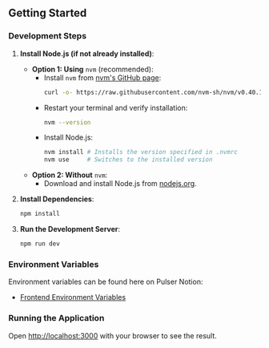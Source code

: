 ## Getting Started

### Development Steps

1. **Install Node.js (if not already installed)**:

   - **Option 1: Using** `nvm` (recommended):
     - Install `nvm` from [nvm's GitHub page](https://github.com/nvm-sh/nvm#installing-and-updating):
       ```bash
       curl -o- https://raw.githubusercontent.com/nvm-sh/nvm/v0.40.1/install.sh | bash
       ```
     - Restart your terminal and verify installation:
       ```bash
       nvm --version
       ```
     - Install Node.js:
       ```bash
       nvm install # Installs the version specified in .nvmrc
       nvm use     # Switches to the installed version
       ```
   - **Option 2: Without** `nvm`:
     - Download and install Node.js from [nodejs.org](https://nodejs.org).

2. **Install Dependencies**:

   ```bash
   npm install
   ```

3. **Run the Development Server**:

   ```bash
   npm run dev
   ```

### Environment Variables

Environment variables can be found here on Pulser Notion:

- [Frontend Environment Variables](https://www.notion.so/Frontend-env-139e49034280801c91f8c6215814945c?pvs=4)

### Running the Application

Open [http://localhost:3000](http://localhost:3000) with your browser to see the result.
